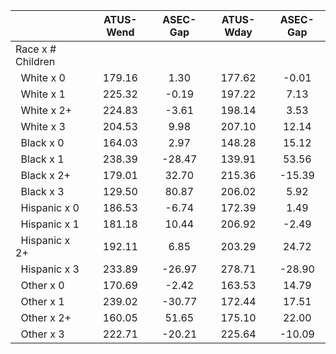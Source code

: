 
|                      |    ATUS-Wend |     ASEC-Gap |    ATUS-Wday |     ASEC-Gap |
| -------------------- | :----------: | :----------: | :----------: | :----------: |
| Race x # Children    |              |              |              |              |
| &nbsp;&nbsp;White x 0 |       179.16 |         1.30 |       177.62 |        -0.01 |
| &nbsp;&nbsp;White x 1 |       225.32 |        -0.19 |       197.22 |         7.13 |
| &nbsp;&nbsp;White x 2+ |       224.83 |        -3.61 |       198.14 |         3.53 |
| &nbsp;&nbsp;White x 3 |       204.53 |         9.98 |       207.10 |        12.14 |
| &nbsp;&nbsp;Black x 0 |       164.03 |         2.97 |       148.28 |        15.12 |
| &nbsp;&nbsp;Black x 1 |       238.39 |       -28.47 |       139.91 |        53.56 |
| &nbsp;&nbsp;Black x 2+ |       179.01 |        32.70 |       215.36 |       -15.39 |
| &nbsp;&nbsp;Black x 3 |       129.50 |        80.87 |       206.02 |         5.92 |
| &nbsp;&nbsp;Hispanic x 0 |       186.53 |        -6.74 |       172.39 |         1.49 |
| &nbsp;&nbsp;Hispanic x 1 |       181.18 |        10.44 |       206.92 |        -2.49 |
| &nbsp;&nbsp;Hispanic x 2+ |       192.11 |         6.85 |       203.29 |        24.72 |
| &nbsp;&nbsp;Hispanic x 3 |       233.89 |       -26.97 |       278.71 |       -28.90 |
| &nbsp;&nbsp;Other x 0 |       170.69 |        -2.42 |       163.53 |        14.79 |
| &nbsp;&nbsp;Other x 1 |       239.02 |       -30.77 |       172.44 |        17.51 |
| &nbsp;&nbsp;Other x 2+ |       160.05 |        51.65 |       175.10 |        22.00 |
| &nbsp;&nbsp;Other x 3 |       222.71 |       -20.21 |       225.64 |       -10.09 |

